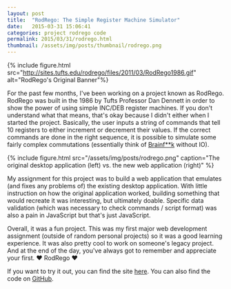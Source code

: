 ```yaml
---
layout: post
title:  "RodRego: The Simple Register Machine Simulator"
date:   2015-03-31 15:06:41
categories: project rodrego code
permalink: 2015/03/31/rodrego.html
thumbnail: /assets/img/posts/thumbnail/rodrego.png
---
```



{% include figure.html src="http://sites.tufts.edu/rodrego/files/2011/03/RodRego1986.gif" alt="RodRego's Original Banner"%}

For the past few months, I've been working on a project known as RodRego. RodRego was built in the 1986 by Tufts Professor Dan Dennett in order to show the power of using simple INC/DEB register machines. If you don't understand what that means, that's okay because I didn't either when I started the project. Basically, the user inputs a string of commands that tell 10 registers to either increment or decrement their values. If the correct commands are done in the right sequence, it is possible to simulate some fairly complex commutations (essentially think of [Brainf**k](http://en.wikipedia.org/wiki/Brainfuck) without IO).

{% include figure.html src="/assets/img/posts/rodrego.png" caption="The original desktop application (left) vs. the new web application (right)" %}

My assignment for this project was to build a web application that emulates (and fixes any problems of) the existing desktop application. With little instruction on how the original application worked, building something that would recreate it was interesting, but ultimately doable. Specific data validation (which was necessary to check commands / script format) was also a pain in JavaScript but that's just JavaScript.

Overall, it was a fun project. This was my first major web development assignment (outside of random personal projects) so it was a good learning experience. It was also pretty cool to work on someone's legacy project. And at the end of the day, you've always got to remember and appreciate your first. &hearts; RodRego &hearts;

If you want to try it out, you can find the site [here](http://proto.atech.tufts.edu/RodRego/). You can also find the code on [GitHub](https://github.com/ben-tanen/RodRego).




